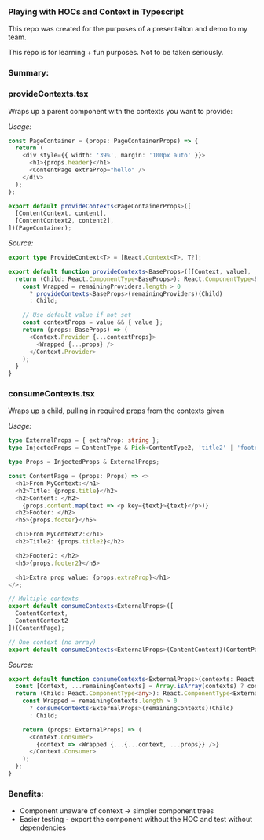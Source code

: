 ### Playing with HOCs and Context in Typescript
This repo was created for the purposes of a presentaiton and demo to my team.

This repo is for learning + fun purposes. Not to be taken seriously. 

### Summary: 

### provideContexts.tsx
Wraps up a parent component with the contexts you want to provide:

*Usage:*
```ts
const PageContainer = (props: PageContainerProps) => {
  return (
    <div style={{ width: '39%', margin: '100px auto' }}>
      <h1>{props.header}</h1>
      <ContentPage extraProp="hello" />
    </div>
  );
};

export default provideContexts<PageContainerProps>([
  [ContentContext, content],
  [ContentContext2, content2],
])(PageContainer);
```
*Source:*

```ts
export type ProvideContext<T> = [React.Context<T>, T?];

export default function provideContexts<BaseProps>([[Context, value], ...remainingProviders]: ProvideContext<any>[]) {
  return (Child: React.ComponentType<BaseProps>): React.ComponentType<BaseProps> => {
    const Wrapped = remainingProviders.length > 0
      ? provideContexts<BaseProps>(remainingProviders)(Child)
      : Child;

    // Use default value if not set
    const contextProps = value && { value };
    return (props: BaseProps) => (
      <Context.Provider {...contextProps}>
        <Wrapped {...props} />
      </Context.Provider>
    );
  }
}
```

### consumeContexts.tsx
Wraps up a child, pulling in required props from the contexts given

*Usage:*
```ts
type ExternalProps = { extraProp: string };
type InjectedProps = ContentType & Pick<ContentType2, 'title2' | 'footer2'>;

type Props = InjectedProps & ExternalProps;

const ContentPage = (props: Props) => <>
  <h1>From MyContext:</h1>
  <h2>Title: {props.title}</h2>
  <h2>Content: </h2>
    {props.content.map(text => <p key={text}>{text}</p>)}
  <h2>Footer: </h2>
  <h5>{props.footer}</h5>

  <h1>From MyContext2:</h1>
  <h2>Title2: {props.title2}</h2>

  <h2>Footer2: </h2>
  <h5>{props.footer2}</h5>

  <h1>Extra prop value: {props.extraProp}</h1>
</>;

// Multiple contexts
export default consumeContexts<ExternalProps>([
  ContentContext,
  ContentContext2
])(ContentPage);

// One context (no array)
export default consumeContexts<ExternalProps>(ContentContext)(ContentPage);
```

*Source:*
```ts
export default function consumeContexts<ExternalProps>(contexts: React.Context<any>[] | React.Context<any>) {
  const [Context, ...remainingContexts] = Array.isArray(contexts) ? contexts : [contexts];
  return (Child: React.ComponentType<any>): React.ComponentType<ExternalProps> => {
    const Wrapped = remainingContexts.length > 0
      ? consumeContexts<ExternalProps>(remainingContexts)(Child)
      : Child;

    return (props: ExternalProps) => (
      <Context.Consumer>
        {context => <Wrapped {...{...context, ...props}} />}
      </Context.Consumer>
    );
  };
}
```



### Benefits:
 - Component unaware of context -> simpler component trees
 - Easier testing - export the component without the HOC and test without dependencies
  
